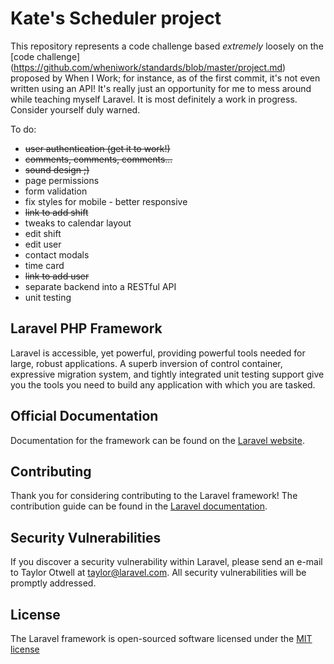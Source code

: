 # Kate's Scheduler project

This repository represents a code challenge based *extremely* loosely on the [code challenge] (https://github.com/wheniwork/standards/blob/master/project.md) proposed by When I Work; for instance, as of the first commit, it's not even written using an API! It's really just an opportunity for me to mess around while teaching myself Laravel. It is most definitely a work in progress. Consider yourself duly warned.

To do:
 - ~~user authentication (get it to work!)~~
 - ~~comments, comments, comments...~~
 - ~~sound design ;)~~
 - page permissions
 - form validation
 - fix styles for mobile - better responsive
 - ~~link to add shift~~
 - tweaks to calendar layout
 - edit shift
 - edit user
 - contact modals
 - time card
 - ~~link to add user~~
 - separate backend into a RESTful API
 - unit testing

## Laravel PHP Framework

Laravel is accessible, yet powerful, providing powerful tools needed for large, robust applications. A superb inversion of control container, expressive migration system, and tightly integrated unit testing support give you the tools you need to build any application with which you are tasked.

## Official Documentation

Documentation for the framework can be found on the [Laravel website](http://laravel.com/docs).

## Contributing

Thank you for considering contributing to the Laravel framework! The contribution guide can be found in the [Laravel documentation](http://laravel.com/docs/contributions).

## Security Vulnerabilities

If you discover a security vulnerability within Laravel, please send an e-mail to Taylor Otwell at taylor@laravel.com. All security vulnerabilities will be promptly addressed.

## License

The Laravel framework is open-sourced software licensed under the [MIT license](http://opensource.org/licenses/MIT)
